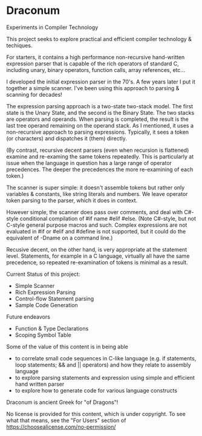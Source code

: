 # Draconum
Experiments in Compiler Technology

This project seeks to explore practical and efficient compiler technology & techiques.

For starters, it contains a high performance non-recursive hand-written expression parser 
that is capable of the rich operators of standard C, including unary, binary operators,
function calls, array references, etc...

I developed the initial expression parser in the 70's.  A few years later I put it together
a simple scanner. I've been using this approach to parsing & scanning for decades!

The expression parsing approach is a two-state two-stack model. The first state is the 
Unary State, and the second is the Binary State.  The two stacks are operators and operands.
When parsing is completed, the result is the last tree operand remaining on the operand stack.
As I mentioned, it uses a non-recursive approach to parsing expressions.  Typically, it sees
a token (or characters) and dispatches it (them) directly. 

(By contrast, recursive decent parsers (even when recursion is flattened) examine and 
re-examing the same tokens repeatedly.  This is particularly at issue when the language in 
question has a large range of operator precedences.  The deeper the precedences the more 
re-examining of each token.)

The scanner is super simple: it doesn't assemble tokens but rather only variables & constants,
like string literals and numbers.  We leave operator token parsing to the parser, which it does
in context.

However simple, the scanner does pass over comments, and deal with C#-style conditional compilation
of #if name #elif #else.  (Note C#-style, but not C-style general purpose macros and such.
Complex expressions are not evaluated in #if or #elif and #define is not supported, but it could
do the equivalent of -Dname on a command line.)

Recusive decent, on the other hand, is very appropriate at the statement level.  Statements,
for example in a C language, virtually all have the same precedence, so repeated re-examination
of tokens is minimal as a result.

Current Status of this project:

* Simple Scanner
* Rich Expression Parsing
* Control-flow Statement parsing
* Sample Code Generation

Future endeavors
* Function & Type Declarations
* Scoping Symbol Table

Some of the value of this content is in being able 
* to correlate small code sequences in C-like language (e.g. if statements, loop statements; && and || operators) and how they relate to assembly language
* to explore parsing statements and expression using simple and efficient hand written parser
* to explore how to generate code for various language constructs

Draconum is ancient Greek for "of Dragons"!

No license is provided for this content, which is under copyright.
To see what that means, see the "For Users" section of https://choosealicense.com/no-permission/
